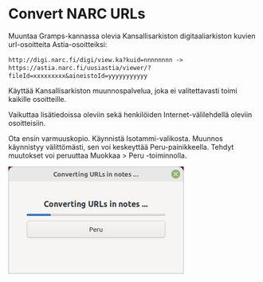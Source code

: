 # Convert NARC URLs

Muuntaa Gramps-kannassa olevia Kansallisarkiston digitaaliarkiston kuvien url-osoitteita Astia-osoitteiksi:

    http://digi.narc.fi/digi/view.ka?kuid=nnnnnnnn -> https://astia.narc.fi/uusiastia/viewer/?fileId=xxxxxxxxx&aineistoId=yyyyyyyyyyy

Käyttää Kansallisarkiston muunnospalvelua, joka ei valitettavasti toimi kaikille osoitteille.

Vaikuttaa lisätiedoissa oleviin sekä henkilöiden Internet-välilehdellä oleviin osoitteisiin.

Ota ensin varmuuskopio. Käynnistä Isotammi-valikosta. Muunnos käynnistyy välittömästi, sen voi keskeyttää Peru-painikkeella. Tehdyt muutokset voi peruuttaa Muokkaa > Peru -toiminnolla.

![Convert-NARC-URLs](convert_narc_urls.png)


